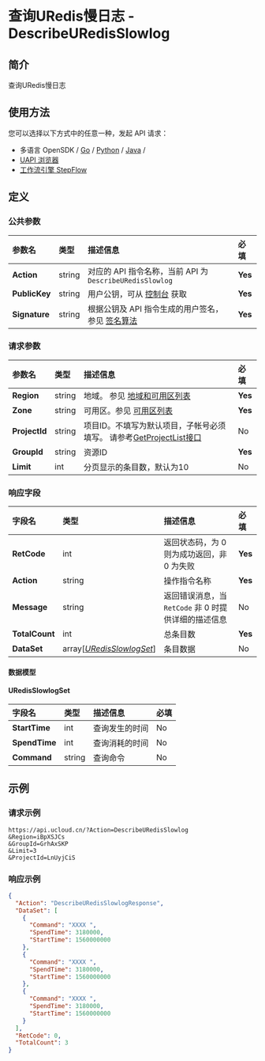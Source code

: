 # 查询URedis慢日志 - DescribeURedisSlowlog

## 简介

查询URedis慢日志






## 使用方法

您可以选择以下方式中的任意一种，发起 API 请求：
- 多语言 OpenSDK / [Go](https://github.com/ucloud/ucloud-sdk-go) / [Python](https://github.com/ucloud/ucloud-sdk-python3) / [Java](https://github.com/ucloud/ucloud-sdk-java) /
- [UAPI 浏览器](https://console.ucloud.cn/uapi/detail?id=DescribeURedisSlowlog)
- [工作流引擎 StepFlow](https://console.ucloud.cn/stepflow/manage/)


## 定义

### 公共参数

| 参数名 | 类型 | 描述信息 | 必填 |
|:---|:---|:---|:---|
| **Action**     | string  | 对应的 API 指令名称，当前 API 为 `DescribeURedisSlowlog`                        | **Yes** |
| **PublicKey**  | string  | 用户公钥，可从 [控制台](https://console.ucloud.cn/uapi/apikey) 获取                                             | **Yes** |
| **Signature**  | string  | 根据公钥及 API 指令生成的用户签名，参见 [签名算法](api/summary/signature.md)  | **Yes** |

### 请求参数

| 参数名 | 类型 | 描述信息 | 必填 |
|:---|:---|:---|:---|
| **Region** | string | 地域。 参见 [地域和可用区列表](api/summary/regionlist) |**Yes**|
| **Zone** | string | 可用区。参见 [可用区列表](api/summary/regionlist) |**Yes**|
| **ProjectId** | string | 项目ID。不填写为默认项目，子帐号必须填写。 请参考[GetProjectList接口](api/summary/get_project_list) |No|
| **GroupId** | string | 资源ID |**Yes**|
| **Limit** | int | 分页显示的条目数，默认为10 |No|

### 响应字段

| 字段名 | 类型 | 描述信息 | 必填 |
|:---|:---|:---|:---|
| **RetCode** | int | 返回状态码，为 0 则为成功返回，非 0 为失败 |**Yes**|
| **Action** | string | 操作指令名称 |**Yes**|
| **Message** | string | 返回错误消息，当 `RetCode` 非 0 时提供详细的描述信息 |No|
| **TotalCount** | int | 总条目数 |**Yes**|
| **DataSet** | array[[*URedisSlowlogSet*](#URedisSlowlogSet)] | 条目数据 |No|

#### 数据模型


#### URedisSlowlogSet

| 字段名 | 类型 | 描述信息 | 必填 |
|:---|:---|:---|:---|
| **StartTime** | int | 查询发生的时间 |No|
| **SpendTime** | int | 查询消耗的时间 |No|
| **Command** | string | 查询命令 |No|

## 示例

### 请求示例
    
```
https://api.ucloud.cn/?Action=DescribeURedisSlowlog
&Region=iBpXSJCs
&GroupId=GrhAxSKP
&Limit=3
&ProjectId=LnUyjCiS
```

### 响应示例
    
```json
{
  "Action": "DescribeURedisSlowlogResponse",
  "DataSet": [
    {
      "Command": "XXXX ",
      "SpendTime": 3180000,
      "StartTime": 1560000000
    },
    {
      "Command": "XXXX ",
      "SpendTime": 3180000,
      "StartTime": 1560000000
    },
    {
      "Command": "XXXX ",
      "SpendTime": 3180000,
      "StartTime": 1560000000
    }
  ],
  "RetCode": 0,
  "TotalCount": 3
}
```





